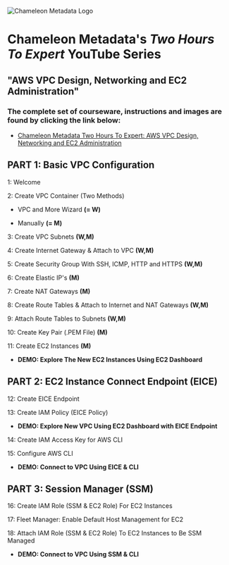 ![Chameleon Metadata Logo](https://chameleonmetadata.com/Education/VPC-Setup/images/ChameleonLogoVerySmall.png)
# Chameleon Metadata's _Two Hours To Expert_ YouTube Series #
## "AWS VPC Design, Networking and EC2 Administration" ##
### The complete set of courseware, instructions and images are found by clicking the link below: 
*   [Chameleon Metadata Two Hours To Expert: AWS VPC Design, Networking and EC2 Administration](https://chameleonmetadata.com/Education/VPC-Setup/index.html)

## PART 1: Basic VPC Configuration ##

1: Welcome

2: Create VPC Container (Two Methods)

* VPC and More Wizard  **(= W)**

* Manually  **(= M)**

3: Create VPC Subnets  **(W,M)**

4: Create Internet Gateway & Attach to VPC  **(W,M)**

5: Create Security Group With SSH, ICMP, HTTP and HTTPS  **(W,M)**

6: Create Elastic IP's  **(M)**

7: Create NAT Gateways  **(M)**

8: Create Route Tables & Attach to Internet and NAT Gateways  **(W,M)**

9: Attach Route Tables to Subnets  **(W,M)**

10: Create Key Pair (.PEM File)  **(M)**

11: Create EC2 Instances  **(M)**

* **DEMO: Explore The New EC2 Instances Using EC2 Dashboard**

## PART 2: EC2 Instance Connect Endpoint (EICE) ##

12: Create EICE Endpoint

13: Create IAM Policy (EICE Policy)

* **DEMO: Explore New VPC Using EC2 Dashboard with EICE Endpoint**

14: Create IAM Access Key for AWS CLI

15: Configure AWS CLI

* **DEMO: Connect to VPC Using EICE & CLI**

## PART 3: Session Manager (SSM) ##

16: Create IAM Role (SSM & EC2 Role) For EC2 Instances

17: Fleet Manager: Enable Default Host Management for EC2

18: Attach IAM Role (SSM & EC2 Role) To EC2 Instances to Be SSM Managed

* **DEMO: Connect to VPC Using SSM & CLI**
